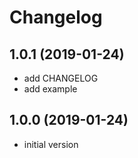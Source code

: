 # Changelog

## 1.0.1 (2019-01-24)

- add CHANGELOG
- add example

## 1.0.0 (2019-01-24)

- initial version